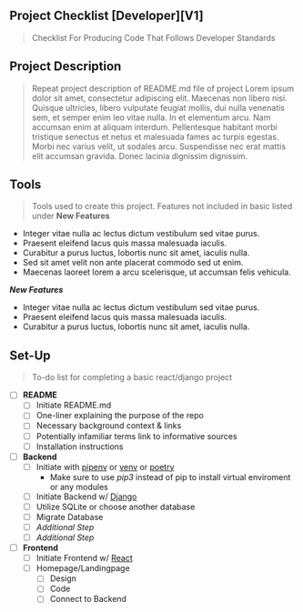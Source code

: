 Project Checklist [Developer][V1]
---
> Checklist For Producing Code That Follows Developer Standards

Project Description
---
> Repeat project description of README.md file of project
Lorem ipsum dolor sit amet, consectetur adipiscing elit. Maecenas non libero nisi. Quisque ultricies, libero vulputate feugiat mollis, dui nulla venenatis sem, et semper enim leo vitae nulla. In et elementum arcu. Nam accumsan enim at aliquam interdum. Pellentesque habitant morbi tristique senectus et netus et malesuada fames ac turpis egestas. Morbi nec varius velit, ut sodales arcu. Suspendisse nec erat mattis elit accumsan gravida. Donec lacinia dignissim dignissim.

Tools
---
> Tools used to create this project. Features not included in basic listed under **New Features**
- Integer vitae nulla ac lectus dictum vestibulum sed vitae purus.
- Praesent eleifend lacus quis massa malesuada iaculis.
- Curabitur a purus luctus, lobortis nunc sit amet, iaculis nulla.
- Sed sit amet velit non ante placerat commodo sed ut enim.
- Maecenas laoreet lorem a arcu scelerisque, ut accumsan felis vehicula.

***New Features***
- Integer vitae nulla ac lectus dictum vestibulum sed vitae purus.
- Praesent eleifend lacus quis massa malesuada iaculis.
- Curabitur a purus luctus, lobortis nunc sit amet, iaculis nulla.

Set-Up
---
> To-do list for completing a basic react/django project
- [ ] **README**
  - [ ] Initiate README.md
  - [ ] One-liner explaining the purpose of the repo
  - [ ] Necessary background context & links
  - [ ] Potentially infamiliar terms link to informative sources
  - [ ] Installation instructions
- [ ] **Backend**
  - [ ] Initiate with [pipenv](https://pypi.org/project/pipenv/) or [venv](https://docs.python.org/3/library/venv.html) or [poetry](https://python-poetry.org/)
      - Make sure to use *pip3* instead of pip to install virtual enviroment or any modules
  - [ ] Initiate Backend w/ [Django](https://docs.djangoproject.com/en/3.1/intro/tutorial01/)
  - [ ] Utilize SQLite or choose another database
  - [ ] Migrate Database
  - [ ] *Additional Step*
  - [ ] *Additional Step*
- [ ] **Frontend** 
  - [ ] Initiate Frontend w/ [React](https://reactjs.org/docs/create-a-new-react-app.html)
  - [ ] Homepage/Landingpage
    - [ ] Design
    - [ ] Code
    - [ ] Connect to Backend
